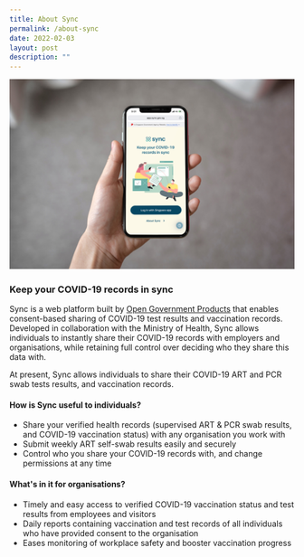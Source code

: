 ```yaml
---
title: About Sync
permalink: /about-sync
date: 2022-02-03
layout: post
description: ""
---
```

![](/images/SYNC%20MOCKUP.jpg)

### **Keep your COVID-19 records in sync**
Sync is a web platform built by [Open Government Products](https://www.open.gov.sg/) that enables consent-based sharing of COVID-19 test results and vaccination records. Developed in collaboration with the Ministry of Health, Sync allows individuals to instantly share their COVID-19 records with employers and organisations, while retaining full control over deciding who they share this data with.

At present, Sync allows individuals to share their COVID-19 ART and PCR swab tests results, and vaccination records.

#### **How is Sync useful to individuals?** 
* Share your verified health records (supervised ART & PCR swab results, and COVID-19 vaccination status) with any organisation you work with
* Submit weekly ART self-swab results easily and securely
* Control who you share your COVID-19 records with, and change permissions at any time


#### **What's in it for organisations?** 
* Timely and easy access to verified COVID-19 vaccination status and test results from employees and visitors
* Daily reports containing vaccination and test records of all individuals who have provided consent to the organisation
* Eases monitoring of workplace safety and booster vaccination progress